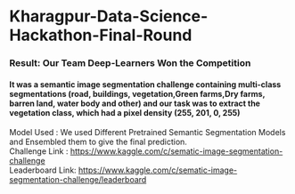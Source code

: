 # Kharagpur-Data-Science-Hackathon-Final-Round
### Result: Our Team Deep-Learners Won the Competition
#### It was a semantic image segmentation challenge containing multi-class segmentations (road, buildings, vegetation,Green farms,Dry farms, barren land, water body and other) and our task was to extract the vegetation class, which had a pixel density (255, 201, 0, 255)
Model Used : We used Different Pretrained Semantic Segmentation Models and Ensembled them to give the final prediction.<br />
Challenge Link : https://www.kaggle.com/c/sematic-image-segmentation-challenge <br />
Leaderboard Link: https://www.kaggle.com/c/sematic-image-segmentation-challenge/leaderboard <br />


